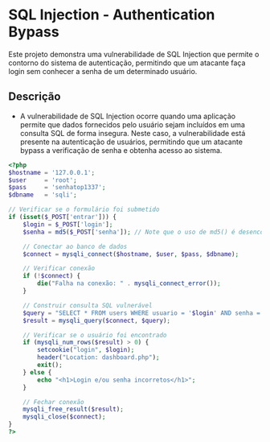 # SQL Injection - Authentication Bypass
Este projeto demonstra uma vulnerabilidade de SQL Injection que permite o contorno do sistema de autenticação, permitindo que um atacante faça login sem conhecer a senha de um determinado usuário.

## Descrição
- A vulnerabilidade de SQL Injection ocorre quando uma aplicação permite que dados fornecidos pelo usuário sejam incluídos em uma consulta SQL de forma insegura. Neste caso, a vulnerabilidade está presente na autenticação de usuários, permitindo que um atacante bypass a verificação de senha e obtenha acesso ao sistema.

```php
<?php
$hostname = '127.0.0.1';
$user     = 'root';
$pass     = 'senhatop1337';
$dbname   = 'sqli';

// Verificar se o formulário foi submetido
if (isset($_POST['entrar'])) {
    $login = $_POST['login'];
    $senha = md5($_POST['senha']); // Note que o uso de md5() é desencorajado; prefira bcrypt ou outras funções de hashing mais seguras.

    // Conectar ao banco de dados
    $connect = mysqli_connect($hostname, $user, $pass, $dbname);

    // Verificar conexão
    if (!$connect) {
        die("Falha na conexão: " . mysqli_connect_error());
    }

    // Construir consulta SQL vulnerável
    $query = "SELECT * FROM users WHERE usuario = '$login' AND senha = '$senha'";
    $result = mysqli_query($connect, $query);

    // Verificar se o usuário foi encontrado
    if (mysqli_num_rows($result) > 0) {
        setcookie("login", $login);
        header("Location: dashboard.php");
        exit();
    } else {
        echo "<h1>Login e/ou senha incorretos</h1>";
    }

    // Fechar conexão
    mysqli_free_result($result);
    mysqli_close($connect);
}
?>
```


